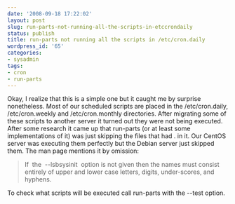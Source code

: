 ```yaml
---
date: '2008-09-18 17:22:02'
layout: post
slug: run-parts-not-running-all-the-scripts-in-etccrondaily
status: publish
title: run-parts not running all the scripts in /etc/cron.daily
wordpress_id: '65'
categories:
- sysadmin
tags:
- cron
- run-parts
---
```


Okay, I realize that this is a simple one but it caught me by surprise nonetheless. Most of our scheduled scripts are placed in the /etc/cron.daily, /etc/cron.weekly and /etc/cron.monthly directories. After migrating some of these scripts to another server it turned out they were not being executed. After some research it came up that run-parts (or at least some implementations of it) was just skipping the files that had . in it. Our CentOS server was executing them perfectly but the Debian server just skipped them. The man page mentions it by omission:


> If  the  --lsbsysinit  option is not given then the names must consist entirely of upper and lower case letters, digits, under-scores, and hyphens.


To check what scripts will be executed call run-parts with the --test option.
